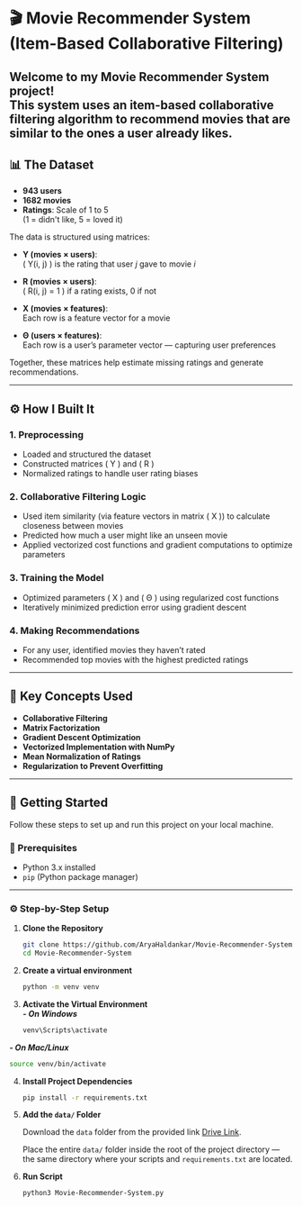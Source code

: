 # 🎬 Movie Recommender System (Item-Based Collaborative Filtering)

Welcome to my **Movie Recommender System** project!  
This system uses an item-based collaborative filtering algorithm to recommend movies that are similar to the ones a user already likes.
---

## 📊 The Dataset

- **943 users**
- **1682 movies**
- **Ratings**: Scale of 1 to 5  
  (1 = didn't like, 5 = loved it)

The data is structured using matrices:

- **Y (movies × users)**:  
  \( Y(i, j) \) is the rating that user *j* gave to movie *i*
  
- **R (movies × users)**:  
  \( R(i, j) = 1 \) if a rating exists, 0 if not

- **X (movies × features)**:  
  Each row is a feature vector for a movie

- **Θ (users × features)**:  
  Each row is a user’s parameter vector — capturing user preferences

Together, these matrices help estimate missing ratings and generate recommendations.

---

## ⚙️ How I Built It

### 1. **Preprocessing**
- Loaded and structured the dataset
- Constructed matrices \( Y \) and \( R \)
- Normalized ratings to handle user rating biases

### 2. **Collaborative Filtering Logic**
- Used item similarity (via feature vectors in matrix \( X \)) to calculate closeness between movies
- Predicted how much a user might like an unseen movie
- Applied vectorized cost functions and gradient computations to optimize parameters

### 3. **Training the Model**
- Optimized parameters \( X \) and \( Θ \) using regularized cost functions
- Iteratively minimized prediction error using gradient descent

### 4. **Making Recommendations**
- For any user, identified movies they haven’t rated
- Recommended top movies with the highest predicted ratings

---

## 📌 Key Concepts Used

- **Collaborative Filtering**
- **Matrix Factorization**
- **Gradient Descent Optimization**
- **Vectorized Implementation with NumPy**
- **Mean Normalization of Ratings**
- **Regularization to Prevent Overfitting**

---

## 🚀 Getting Started

Follow these steps to set up and run this project on your local machine.

### 📁 Prerequisites

- Python 3.x installed
- `pip` (Python package manager)

---

### ⚙️ Step-by-Step Setup

1. **Clone the Repository**
   ```bash
   git clone https://github.com/AryaHaldankar/Movie-Recommender-System/.git
   cd Movie-Recommender-System

2. **Create a virtual environment**
   ```bash
   python -m venv venv

3. **Activate the Virtual Environment**  
   ***- On Windows***
   ```bash
   venv\Scripts\activate
   ```  
  ***- On Mac/Linux***
  ```bash
  source venv/bin/activate
  ```
4. **Install Project Dependencies**
   ```bash
   pip install -r requirements.txt
   
5. **Add the `data/` Folder**

   Download the `data` folder from the provided link [Drive Link](https://drive.google.com/drive/folders/10VLLqmoMUGGbMM590s9thchlIkT7ps0e?usp=sharing).

   Place the entire `data/` folder inside the root of the project directory — the same directory where your scripts and `requirements.txt` are located.
6. **Run Script**
   ```bash
   python3 Movie-Recommender-System.py
